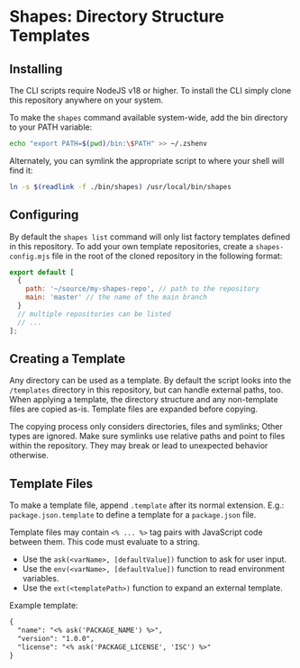 # Shapes: Directory Structure Templates

## Installing

The CLI scripts require NodeJS v18 or higher. To install the CLI simply clone
this repository anywhere on your system.

To make the `shapes` command available system-wide, add the bin directory to
your PATH variable:

```sh
echo "export PATH=$(pwd)/bin:\$PATH" >> ~/.zshenv
```

Alternately, you can symlink the appropriate script to where your shell will
find it:

```sh
ln -s $(readlink -f ./bin/shapes) /usr/local/bin/shapes
```

## Configuring

By default the `shapes list` command will only list factory templates defined in
this repository. To add your own template repositories, create a
`shapes-config.mjs` file in the root of the cloned repository in the following
format:

```js
export default [
  {
    path: '~/source/my-shapes-repo', // path to the repository
    main: 'master' // the name of the main branch
  }
  // multiple repositories can be listed
  // ...
];
```

## Creating a Template

Any directory can be used as a template. By default the script looks into the
`/templates` directory in this repository, but can handle external paths, too.
When applying a template, the directory structure and any non-template files are
copied as-is. Template files are expanded before copying.

The copying process only considers directories, files and symlinks; Other types
are ignored. Make sure symlinks use relative paths and point to files within the
repository. They may break or lead to unexpected behavior otherwise.

## Template Files

To make a template file, append `.template` after its normal extension. E.g.:
`package.json.template` to define a template for a `package.json` file.

Template files may contain `<% ... %>` tag pairs with JavaScript code between
them. This code must evaluate to a string.

- Use the `ask(<varName>, [defaultValue])` function to ask for user input.
- Use the `env(<varName>, [defaultValue])` function to read environment
  variables.
- Use the `ext(<templatePath>)` function to expand an external template.

Example template:

```txt
{
  "name": "<% ask('PACKAGE_NAME') %>",
  "version": "1.0.0",
  "license": "<% ask('PACKAGE_LICENSE', 'ISC') %>"
}
```
